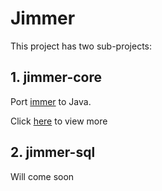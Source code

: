 # Jimmer

This project has two sub-projects:

## 1. jimmer-core
     
  Port [immer](https://github.com/immerjs/immer) to Java.
     
  Click [here](doc/jimmer-core/README.md) to view more

## 2. jimmer-sql
     
  Will come soon
